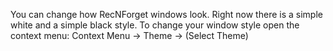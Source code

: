 You can change how RecNForget windows look.
Right now there is a simple white and a simple black style.
To change your window style open the context menu:
Context Menu -> Theme -> (Select Theme)